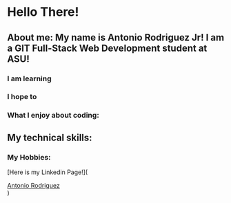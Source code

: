 # Hello There! 

## About me: My name is Antonio Rodriguez Jr! I am a GIT Full-Stack Web Development student at ASU!

### I am learning

### I hope to

### What I enjoy about coding:

## My technical skills:

### My Hobbies:


[Here is my Linkedin Page!](<div class="badge-base LI-profile-badge" data-locale="en_US" data-size="medium" data-theme="dark" data-type="VERTICAL" data-vanity="antonio-rodriguez-79b6b6224" data-version="v1"><a class="badge-base__link LI-simple-link" href="https://www.linkedin.com/in/antonio-rodriguez-79b6b6224?trk=profile-badge">Antonio Rodriguez</a></div>)










<!--
**Antonio6658/Antonio6658** is a ✨ _special_ ✨ repository because its `README.md` (this file) appears on your GitHub profile.

Here are some ideas to get you started:

- 🔭 I’m currently working on ...
- 🌱 I’m currently learning ...
- 👯 I’m looking to collaborate on ...
- 🤔 I’m looking for help with ...
- 💬 Ask me about ...
- 📫 How to reach me: ...
- 😄 Pronouns: ...
- ⚡ Fun fact: ...
-->
